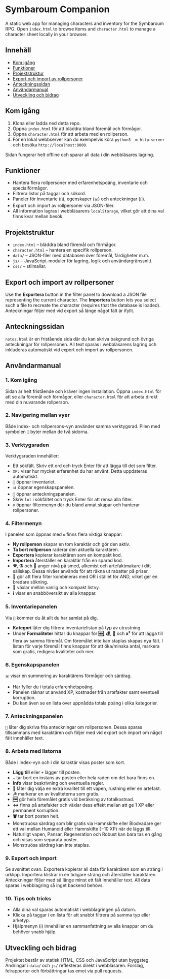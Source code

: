 # Symbaroum Companion

A static web app for managing characters and inventory for the Symbaroum RPG. Open `index.html` to browse items and `character.html` to manage a character sheet locally in your browser.

## Innehåll
- [Kom igång](#kom-igång)
- [Funktioner](#funktioner)
- [Projektstruktur](#projektstruktur)
- [Export och import av rollpersoner](#export-och-import-av-rollpersoner)
- [Anteckningssidan](#anteckningssidan)
- [Användarmanual](#användarmanual)
- [Utveckling och bidrag](#utveckling-och-bidrag)

## Kom igång
1. Klona eller ladda ned detta repo.
2. Öppna `index.html` för att bläddra bland föremål och förmågor.
3. Öppna `character.html` för att arbeta med en rollperson.
4. För en lokal webbserver kan du exempelvis köra `python3 -m http.server` och besöka `http://localhost:8000`.

Sidan fungerar helt offline och sparar all data i din webbläsares lagring.

## Funktioner
- Hantera flera rollpersoner med erfarenhetspoäng, inventarie och specialförmågor.
- Filtrera listor på taggar och sökord.
- Paneler för inventarie (`🎒`), egenskaper (`📊`) och anteckningar (`📜`).
- Export och import av rollpersoner via JSON-filer.
- All information lagras i webbläsarens `localStorage`, vilket gör att dina val finns kvar mellan besök.

## Projektstruktur
- `index.html` – bläddra bland föremål och förmågor.
- `character.html` – hantera en specifik rollperson.
- `data/` – JSON-filer med databasen över föremål, färdigheter m.m.
- `js/` – JavaScript-moduler för lagring, logik och användargränssnitt.
- `css/` – stilmallar.

## Export och import av rollpersoner

Use the **Exportera** button in the filter panel to download a JSON file representing the current character. The **Importera** button lets you select such a file to recreate the character (requires that the database is loaded). Anteckningar följer med vid export så länge något fält är ifyllt.

## Anteckningssidan

`notes.html` är en fristående sida där du kan skriva bakgrund och övriga anteckningar för rollpersonen. All text sparas i webbläsarens lagring och inkluderas automatiskt vid export och import av rollpersonen.

## Användarmanual

### 1. Kom igång
Sidan är helt fristående och kräver ingen installation. Öppna `index.html` för att se alla föremål och förmågor, eller `character.html` för att arbeta direkt med din nuvarande rollperson.

### 2. Navigering mellan vyer
Både index- och rollpersons-vyn använder samma verktygsrad. Pilen med symbolen `🔄` byter mellan de två sidorna.

### 3. Verktygsraden
Verktygsraden innehåller:
- Ett sökfält. Skriv ett ord och tryck Enter för att lägga till det som filter.
- `XP:` visar hur mycket erfarenhet du har använt. Detta uppdateras automatiskt.
- `🎒` öppnar inventariet.
- `📊` öppnar egenskapspanelen.
- `📜` öppnar anteckningspanelen.
- Skriv `lol` i sökfältet och tryck Enter för att rensa alla filter.
- `⚙️` öppnar filtermenyn där du bland annat skapar och hanterar rollpersoner.

### 4. Filtermenyn
I panelen som öppnas med `⚙️` finns flera viktiga knappar:
- **Ny rollperson** skapar en tom karaktär och gör den aktiv.
- **Ta bort rollperson** raderar den aktuella karaktären.
- **Exportera** kopierar karaktären som en kompakt kod.
- **Importera** återställer en karaktär från en sparad kod.
- **⚒️**, **⚗️** och **🏺** anger nivå på smed, alkemist och artefaktmakare i ditt sällskap. Dessa nivåer används för att räkna ut rabatter på priser.
- **🔭** gör att flera filter kombineras med OR i stället för AND, vilket ger en bredare sökning.
- **🤏** växlar mellan vanlig och kompakt listvy.
- **ℹ️** visar en snabböversikt av alla knappar.

### 5. Inventariepanelen
Via `🎒` kommer du åt allt du har samlat på dig.
- **Kategori** låter dig filtrera inventarielistan på typ av utrustning.
- Under **Formaliteter** hittar du knappar för **🆕**, **💰**, **🧹** och **x²** för att lägga till flera av samma föremål. Om föremålet inte kan staplas skapas nya fält.
I listan för varje föremål finns knappar för att öka/minska antal, markera som gratis, redigera kvaliteter och mer.

### 6. Egenskapspanelen
`📊` visar en summering av karaktärens förmågor och särdrag.
- Här fyller du i totala erfarenhetspoäng.
- Panelen räknar ut använd XP, kostnader från artefakter samt eventuell korruption.
- Du kan även se en lista över uppnådda totala poäng i olika kategorier.

### 7. Anteckningspanelen
`📜` låter dig skriva fria anteckningar om rollpersonen. Dessa sparas tillsammans med karaktären och följer med vid export och import om något fält innehåller text.

### 8. Arbeta med listorna
Både i index-vyn och i din karaktär visas poster som kort.
- **Lägg till** eller `+` lägger till posten.
- `−` tar bort en instans av posten eller hela raden om det bara finns en.
- **Info** visar beskrivning och eventuella regler.
- **🔨** låter dig välja en extra kvalitet till ett vapen, rustning eller en artefakt.
- **☭** markerar en av kvaliteterna som gratis.
- **🆓** gör hela föremålet gratis vid beräkning av totalkostnad.
- **↔** finns på artefakter och växlar dess effekt mellan att ge 1 XP eller permanent korruption.
- **🗑** tar bort posten helt.
- Monstruösa särdrag som blir gratis via Hamnskifte eller Blodvadare ger ett val mellan Humanoid eller Hamnskifte (−10 XP) när de läggs till.
- Naturligt vapen, Pansar, Regeneration och Robust kan bara tas en gång och visas som separata poster.
- Monstruösa särdrag kan inte staplas.

### 9. Export och import
Se avsnittet ovan. Exportera kopierar all data för karaktären som en sträng i urklipp. Importera klistrar in en tidigare sträng och återställer karaktären. Anteckningar följer med så länge minst ett fält innehåller text. All data sparas i webblagring så inget backend behövs.

### 10. Tips och tricks
- Alla dina val sparas automatiskt i webblagringen på datorn.
- Klicka på taggar i en lista för att snabbt filtrera på samma typ eller arketyp.
- Hjälpmenyn (ℹ️) innehåller en sammanfattning av alla knappar om du behöver snabb hjälp.

## Utveckling och bidrag
Projektet består av statisk HTML, CSS och JavaScript utan byggsteg. Ändringar i `data/` och `js/` reflekteras direkt i webbläsaren. Förslag, felrapporter och förbättringar tas emot via pull requests.
